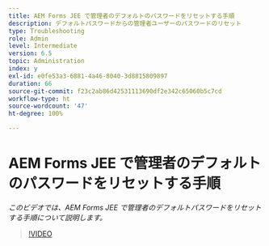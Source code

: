 ```yaml
---
title: AEM Forms JEE で管理者のデフォルトのパスワードをリセットする手順
description: デフォルトパスワードからの管理者ユーザーのパスワードのリセット
type: Troubleshooting
role: Admin
level: Intermediate
version: 6.5
topic: Administration
index: y
exl-id: e0fe53a3-6881-4a46-8040-3d8815809897
duration: 66
source-git-commit: f23c2ab86d42531113690df2e342c65060b5c7cd
workflow-type: ht
source-wordcount: '47'
ht-degree: 100%

---
```


# AEM Forms JEE で管理者のデフォルトのパスワードをリセットする手順

*このビデオでは、AEM Forms JEE で管理者のデフォルトパスワードをリセットする手順について説明します。*

>[!VIDEO](https://video.tv.adobe.com/v/335541?quality=12&learn=on)

